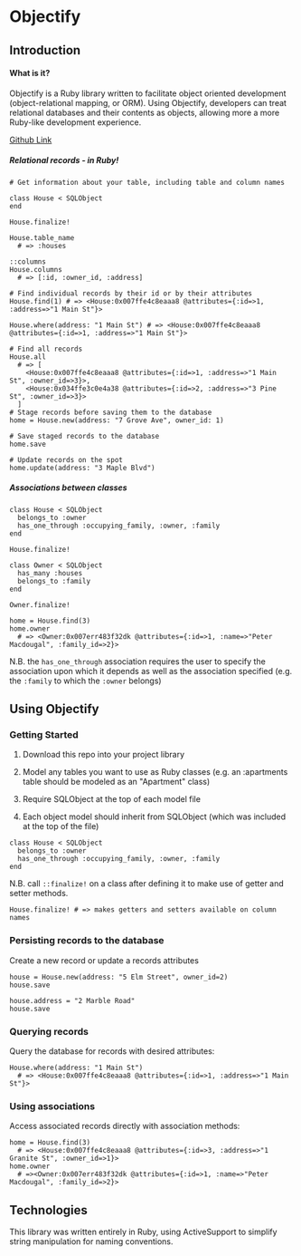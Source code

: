 # Objectify

## Introduction
#### What is it?
Objectify is a Ruby library written to facilitate object oriented development (object-relational mapping, or ORM). Using Objectify, developers can treat relational databases and their contents as objects, allowing more a more Ruby-like development experience.

[Github Link](https://github.com/samparl/objectify.git)

##### Relational records - in Ruby!
```
# Get information about your table, including table and column names

class House < SQLObject
end

House.finalize!

House.table_name
  # => :houses

::columns
House.columns
  # => [:id, :owner_id, :address]
```
```
# Find individual records by their id or by their attributes
House.find(1) # => <House:0x007ffe4c8eaaa8 @attributes={:id=>1, :address=>"1 Main St"}>

House.where(address: "1 Main St") # => <House:0x007ffe4c8eaaa8 @attributes={:id=>1, :address=>"1 Main St"}>

# Find all records
House.all
  # => [
    <House:0x007ffe4c8eaaa8 @attributes={:id=>1, :address=>"1 Main St", :owner_id=>3}>,
    <House:0x034ffe3c0e4a38 @attributes={:id=>2, :address=>"3 Pine St", :owner_id=>3}>
  ]
# Stage records before saving them to the database
home = House.new(address: "7 Grove Ave", owner_id: 1)

# Save staged records to the database
home.save

# Update records on the spot
home.update(address: "3 Maple Blvd")
```
##### Associations between classes
```
class House < SQLObject
  belongs_to :owner
  has_one_through :occupying_family, :owner, :family
end

House.finalize!

class Owner < SQLObject
  has_many :houses
  belongs_to :family
end

Owner.finalize!

home = House.find(3)
home.owner
  # => <Owner:0x007err483f32dk @attributes={:id=>1, :name=>"Peter Macdougal", :family_id=>2}>
```
N.B. the `has_one_through` association requires the user to specify the association upon which it depends as well as the association specified (e.g. the `:family` to which the `:owner` belongs)

## Using Objectify
### Getting Started
1. Download this repo into your project library
2. Model any tables you want to use as Ruby classes (e.g. an :apartments table should be modeled as an "Apartment" class)
3. Require SQLObject at the top of each model file

4. Each object model should inherit from SQLObject (which was included at the top of the file)

```
class House < SQLObject
  belongs_to :owner
  has_one_through :occupying_family, :owner, :family
end
```
N.B. call `::finalize!` on a class after defining it to make use of getter and setter methods.

```
House.finalize! # => makes getters and setters available on column names
```

### Persisting records to the database
Create a new record or update a records attributes
```
house = House.new(address: "5 Elm Street", owner_id=2)
house.save

house.address = "2 Marble Road"
house.save
```

### Querying records
Query the database for records with desired attributes:
```
House.where(address: "1 Main St")
  # => <House:0x007ffe4c8eaaa8 @attributes={:id=>1, :address=>"1 Main St"}>
```

### Using associations
Access associated records directly with association methods:
```
home = House.find(3)
  # => <House:0x007ffe4c8eaaa8 @attributes={:id=>3, :address=>"1 Granite St", :owner_id=>1}>
home.owner
  # =><Owner:0x007err483f32dk @attributes={:id=>1, :name=>"Peter Macdougal", :family_id=>2}>

```

## Technologies
This library was written entirely in Ruby, using ActiveSupport to simplify string manipulation for naming conventions.

